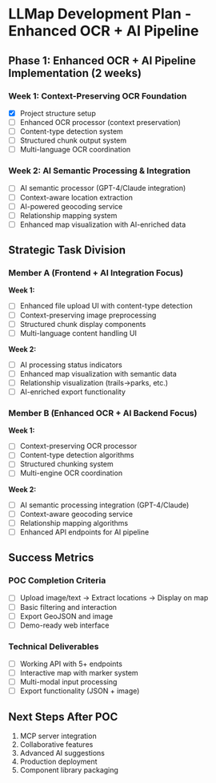 # LLMap Development Plan - Enhanced OCR + AI Pipeline

## Phase 1: Enhanced OCR + AI Pipeline Implementation (2 weeks)

### Week 1: Context-Preserving OCR Foundation
- [x] Project structure setup
- [ ] Enhanced OCR processor (context preservation)
- [ ] Content-type detection system
- [ ] Structured chunk output system
- [ ] Multi-language OCR coordination

### Week 2: AI Semantic Processing & Integration
- [ ] AI semantic processor (GPT-4/Claude integration)
- [ ] Context-aware location extraction
- [ ] AI-powered geocoding service
- [ ] Relationship mapping system
- [ ] Enhanced map visualization with AI-enriched data

## Strategic Task Division

### Member A (Frontend + AI Integration Focus)
**Week 1:**
- [ ] Enhanced file upload UI with content-type detection
- [ ] Context-preserving image preprocessing
- [ ] Structured chunk display components
- [ ] Multi-language content handling UI

**Week 2:**
- [ ] AI processing status indicators
- [ ] Enhanced map visualization with semantic data
- [ ] Relationship visualization (trails→parks, etc.)
- [ ] AI-enriched export functionality

### Member B (Enhanced OCR + AI Backend Focus)
**Week 1:**
- [ ] Context-preserving OCR processor
- [ ] Content-type detection algorithms
- [ ] Structured chunking system
- [ ] Multi-engine OCR coordination

**Week 2:**
- [ ] AI semantic processing integration (GPT-4/Claude)
- [ ] Context-aware geocoding service
- [ ] Relationship mapping algorithms
- [ ] Enhanced API endpoints for AI pipeline

## Success Metrics

### POC Completion Criteria
- [ ] Upload image/text → Extract locations → Display on map
- [ ] Basic filtering and interaction
- [ ] Export GeoJSON and image
- [ ] Demo-ready web interface

### Technical Deliverables
- [ ] Working API with 5+ endpoints
- [ ] Interactive map with marker system
- [ ] Multi-modal input processing
- [ ] Export functionality (JSON + image)

## Next Steps After POC
1. MCP server integration
2. Collaborative features
3. Advanced AI suggestions
4. Production deployment
5. Component library packaging